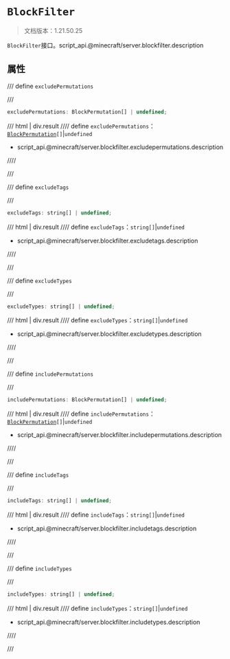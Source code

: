 # `BlockFilter`

> 文档版本：1.21.50.25

`BlockFilter`接口。script_api.@minecraft/server.blockfilter.description

## 属性

/// define
`excludePermutations`


///

```js
excludePermutations: BlockPermutation[] | undefined;
```

/// html | div.result
//// define
`excludePermutations`：<code><a href="../blockpermutation/">BlockPermutation</a>[]</code>|`undefined`

- script_api.@minecraft/server.blockfilter.excludepermutations.description


////

///


/// define
`excludeTags`


///

```js
excludeTags: string[] | undefined;
```

/// html | div.result
//// define
`excludeTags`：`string[]`|`undefined`

- script_api.@minecraft/server.blockfilter.excludetags.description


////

///


/// define
`excludeTypes`


///

```js
excludeTypes: string[] | undefined;
```

/// html | div.result
//// define
`excludeTypes`：`string[]`|`undefined`

- script_api.@minecraft/server.blockfilter.excludetypes.description


////

///


/// define
`includePermutations`


///

```js
includePermutations: BlockPermutation[] | undefined;
```

/// html | div.result
//// define
`includePermutations`：<code><a href="../blockpermutation/">BlockPermutation</a>[]</code>|`undefined`

- script_api.@minecraft/server.blockfilter.includepermutations.description


////

///


/// define
`includeTags`


///

```js
includeTags: string[] | undefined;
```

/// html | div.result
//// define
`includeTags`：`string[]`|`undefined`

- script_api.@minecraft/server.blockfilter.includetags.description


////

///


/// define
`includeTypes`


///

```js
includeTypes: string[] | undefined;
```

/// html | div.result
//// define
`includeTypes`：`string[]`|`undefined`

- script_api.@minecraft/server.blockfilter.includetypes.description


////

///


